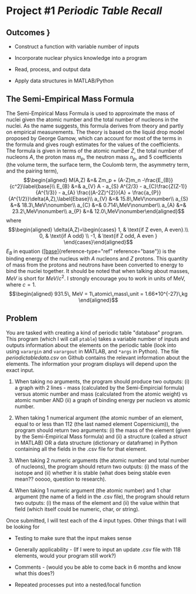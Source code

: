  Project \#1 *Periodic Table Recall* 
===================================


Outcomes }
--------

-   Construct a function with variable number of inputs

-   Incorporate nuclear physics knowledge into a program

-   Read, process, and output data

-   Apply data structures in MATLAB/Python

The Semi-Empirical Mass Formula 
-------------------------------

The Semi-Empirical Mass Formula is used to approximate the mass of
nuclei given the atomic number and the total number of nucleons in the
nuclei. As the name suggests, this formula derives from theory and
partly on empirical measurements. The theory is based on the liquid drop
model proposed by George Gamow, which can account for most of the terms
in the formula and gives rough estimates for the values of the
coefficients. The formula is given in terms of the atomic number $Z$,
the total number of nucleons $A$, the proton mass $m_p$, the neutron
mass $n_p$, and 5 coefficients (the volume term, the surface term, the
Coulomb term, the asymmetry term, and the pairing term),
$$\begin{aligned}
M(A,Z) &=& Zm_p + (A-Z)m_n -\frac{E_{B}}{c^2}\label{base}\\
E_{B} &=& a_{V} A - a_{S} A^{2/3} - a_{C}\frac{Z(Z-1)}{A^{1/3}} - a_{A} \frac{(A-2Z)^{2}}{A} + \frac{a_{P}}{A^{1/2}}\delta(A,Z),\label{Ebase}\\
a_{V} &=& 15.8\,MeV\nonumber\\
a_{S} &=& 18.3\,MeV\nonumber\\
a_{C} &=& 0.714\,MeV\nonumber\\
a_{A} &=& 23.2\,MeV\nonumber\\
a_{P} &=& 12.0\,MeV\nonumber\end{aligned}$$ where $$\begin{aligned}
 \delta(A,Z)=\begin{cases}
    1, & \text{if Z even, A even}.\\
    0, & \text{if A odd} \\
    -1, & \text{if Z odd, A even }
  \end{cases}\end{aligned}$$ $E_{B}$ in equation
([\[base\]](#base){reference-type="ref" reference="base"}) is the
binding energy of the nucleus with $A$ nucleons and $Z$ protons. This
quantity of mass from the protons and neutrons have been converted to
energy to bind the nuclei together. It should be noted that when talking
about masses, $MeV$ is short for $MeV/c^2$. I strongly encourage you to
work in units of MeV, where $c=1$. $$\begin{aligned}
931.5\, MeV = 1\,atomic\,mass\,unit = 1.66*10^{-27}\,kg \end{aligned}$$

Problem 
-------

You are tasked with creating a kind of periodic table "database"
program. This program (which I will call `ptable`) takes a variable
number of inputs and outputs information about the elements on the
periodic table (look into using `varargin` and `varargout` in MATLAB,
and `*args` in Python). The file *periodictabledata.csv* on Github
contains the relevant information about the elements. The information
your program displays will depend upon the exact input.

1.  When taking no arguments, the program should produce two
    outputs: (i) a graph with 2 lines - mass (calculated by the
    Semi-Empircial formula) versus atomic number and mass (calculated
    from the atomic weight) vs atomic number AND (ii) a graph of binding
    energy per nucleon vs atomic number.

2.  When taking 1 numerical argument (the atomic number of an element,
    equal to or less than 112 (the last named element Copernicium)), the
    program should return two arguments: (i) the mass of the element
    (given by the Semi-Empirical Mass formula) and (ii) a structure
    (called a *struct* in MATLAB) OR a data structure (dictionary or
    dataframe) in Python containing all the fields in the .csv file for
    that element.

3.  When taking 2 numeric arguments (the atomic number and total number
    of nucleons), the program should return two outputs: (i) the mass of
    the isotope and (ii) whether it is stable (what does being stable
    even mean?? ooooo, question to research).

4.  When taking 1 numeric argument (the atomic number) and 1 char
    argument (the name of a field in the .csv file), the program should
    return two outputs: (i) the mass of the element and (ii) the value
    within that field (which itself could be numeric, char, or string).

Once submitted, I will test each of the 4 input types. Other things that
I will be looking for

-   Testing to make sure that the input makes sense

-   Generally applicability - (If I were to input an update .csv file
    with 118 elements, would your program still work?)

-   Comments - (would you be able to come back in 6 months and know what
    this does?)

-   Repeated processes put into a nested/local function
